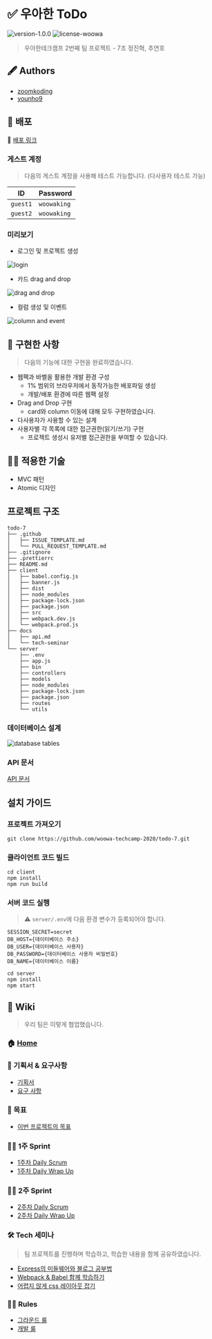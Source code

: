 # ✅ 우아한 ToDo

![version-1.0.0](https://img.shields.io/badge/version-v1.0.0-orange)
![license-woowa](https://img.shields.io/badge/license-woowa-blue)

> 우아한테크캠프 2번째 팀 프로젝트 - 7조 정진혁, 추연호

## 🖋 Authors

- [zoomkoding](https://github.com/zoomKoding)
- [younho9](https://github.com/younho9)

## 🎉 배포

🔗 [배포 링크](http://3.35.66.51:3002/)

### 게스트 계정

> 다음의 게스트 계정을 사용해 테스트 가능합니다. (다사용자 테스트 가능)

| ID       | Password    |
| -------- | ----------- |
| `guest1` | `woowaking` |
| `guest2` | `woowaking` |

### 미리보기

- 로그인 및 프로젝트 생성

![login](docs/images/login.gif)

- 카드 drag and drop

![drag and drop](docs/images/drag-and-drop.gif)

- 컬럼 생성 및 이벤트

![column and event](docs/images/column-and-event.gif)

## 💪 구현한 사항

> 다음의 기능에 대한 구현을 완료하였습니다.

- 웹팩과 바벨을 활용한 개발 환경 구성
  - 1% 범위의 브라우저에서 동작가능한 배포파일 생성
  - 개발/배포 환경에 따른 웹팩 설정
- Drag and Drop 구현
  - card와 column 이동에 대해 모두 구현하였습니다.
- 다사용자가 사용할 수 있는 설계
- 사용자별 각 목록에 대한 접근권한(읽기/쓰기) 구현
  - 프로젝트 생성시 유저별 접근권한을 부여할 수 있습니다.

## 👨‍💻 적용한 기술

- MVC 패턴
- Atomic 디자인

## 프로젝트 구조

```
todo-7
├── .github
│   ├── ISSUE_TEMPLATE.md
│   └── PULL_REQUEST_TEMPLATE.md
├── .gitignore
├── .prettierrc
├── README.md
├── client
│   ├── babel.config.js
│   ├── banner.js
│   ├── dist
│   ├── node_modules
│   ├── package-lock.json
│   ├── package.json
│   ├── src
│   ├── webpack.dev.js
│   └── webpack.prod.js
├── docs
│   ├── api.md
│   └── tech-seminar
└── server
    ├── .env
    ├── app.js
    ├── bin
    ├── controllers
    ├── models
    ├── node_modules
    ├── package-lock.json
    ├── package.json
    ├── routes
    └── utils
```

### 데이터베이스 설계

![database tables](https://user-images.githubusercontent.com/48426991/87879928-a8570800-ca28-11ea-8142-2614c005f762.png)

### API 문서

[API 문서](./docs/api.md)

## 설치 가이드

### 프로젝트 가져오기

```
git clone https://github.com/woowa-techcamp-2020/todo-7.git
```

### 클라이언트 코드 빌드

```
cd client
npm install
npm run build
```

### 서버 코드 실행

> ⚠️ `server/.env`에 다음 환경 변수가 등록되어야 합니다.

```
SESSION_SECRET=secret
DB_HOST={데이터베이스 주소}
DB_USER={데이터베이스 사용자}
DB_PASSWORD={데이터베이스 사용자 비밀번호}
DB_NAME={데이터베이스 이름}
```

```
cd server
npm install
npm start
```

## 📔 Wiki

> 우리 팀은 이렇게 협업했습니다.

### 🏠 [Home](https://github.com/woowa-techcamp-2020/todo-7/wiki)

### 📝 기획서 & 요구사항

- [기획서](https://docs.google.com/presentation/d/1AF2MNzwGHh97_6DpIhgM1NHHGggtCBYelHHtwxuQkgA/edit#slide=id.p)
- [요구 사항](https://github.com/woowa-techcamp-2020/todo-7/wiki/%EC%9A%94%EA%B5%AC%EC%82%AC%ED%95%AD)

### 🎯 목표

- [이번 프로젝트의 목표](https://github.com/woowa-techcamp-2020/todo-7/wiki/%EC%9D%B4%EB%B2%88-%ED%94%84%EB%A1%9C%EC%A0%9D%ED%8A%B8%EC%9D%98-%EB%AA%A9%ED%91%9C)

### 🏃‍♀️ 1주 Sprint

- [1주차 Daily Scrum](https://github.com/woowa-techcamp-2020/todo-7/wiki/1%EC%A3%BC%EC%B0%A8-Daily-Scrum)
- [1주차 Daily Wrap Up](https://github.com/woowa-techcamp-2020/todo-7/wiki/1%EC%A3%BC%EC%B0%A8-Wrap-Up)

### 🏃‍♀️ 2주 Sprint

- [2주차 Daily Scrum](https://github.com/woowa-techcamp-2020/todo-7/wiki/2%EC%A3%BC%EC%B0%A8-Daily-Scrum)
- [2주차 Daily Wrap Up](https://github.com/woowa-techcamp-2020/todo-7/wiki/2%EC%A3%BC%EC%B0%A8-Wrap-Up)

### 🛠 Tech 세미나

> 팀 프로젝트를 진행하며 학습하고, 학습한 내용을 함께 공유하였습니다.

- [Express의 미들웨어와 블로그 공부법](docs/tech-seminar/ExpressANDZoomkoding.pdf)
- [Webpack & Babel 함께 학습하기](docs/tech-seminar/webpack%20babel%20함께%20학습하기.pdf)
- [어렵지 않게 css 레이아웃 잡기](https://zoomkoding.github.io/web/%EC%9A%B0%EC%95%84%ED%95%9C%ED%85%8C%ED%81%AC%EC%BA%A0%ED%94%84/2020/07/14/css-layout.html)

### 👮‍♂️ Rules

- [그라운드 룰](https://github.com/woowa-techcamp-2020/todo-7/wiki/%EA%B7%B8%EB%9D%BC%EC%9A%B4%EB%93%9C-%EB%A3%B0)
- [개발 룰](https://github.com/woowa-techcamp-2020/todo-7/wiki/%EA%B0%9C%EB%B0%9C-%EB%A3%B0)
